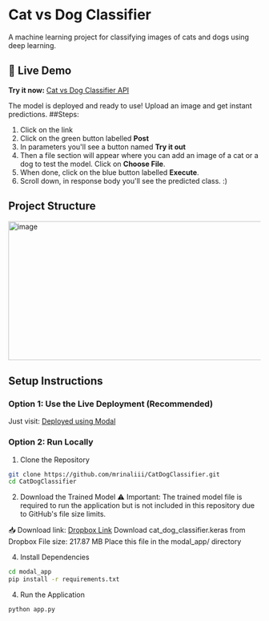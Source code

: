 # Cat vs Dog Classifier

A machine learning project for classifying images of cats and dogs using deep learning.

## 🚀 Live Demo
**Try it now:** [Cat vs Dog Classifier API](https://manuisliterallykirby--cat-dog-classifier-fastapi-app.modal.run/docs)

The model is deployed and ready to use! Upload an image and get instant predictions.
##Steps:
1) Click on the link
2) Click on the green button labelled **Post**
3) In parameters you'll see a button named **Try it out**
4) Then a file section will appear where you can add an image of a cat or a dog to test the model. Click on **Choose File**.
5) When done, click on the blue button labelled **Execute**.
6) Scroll down, in response body you'll see the predicted class. :)

## Project Structure
<img width="517" height="277" alt="image" src="https://github.com/user-attachments/assets/5df7e113-4eb5-4776-b057-093cbf280dab" />



## Setup Instructions

### Option 1: Use the Live Deployment (Recommended)
Just visit: [Deployed using Modal](https://manuisliterallykirby--cat-dog-classifier-fastapi-app.modal.run/docs)

### Option 2: Run Locally

1. Clone the Repository
```bash
git clone https://github.com/mrinaliii/CatDogClassifier.git
cd CatDogClassifier
```

2. Download the Trained Model
⚠ Important: The trained model file is required to run the application but is not included in this repository due to GitHub's file size limits.

📥 Download link: [Dropbox Link](https://www.dropbox.com/scl/fi/e34uc4499s90sx7jysj57/cat_dog_classifier.keras?rlkey=siov9wmzdj2cx4tq777i85scr&st=1g7mym0r&dl=1)
Download cat_dog_classifier.keras from Dropbox
File size: 217.87 MB
Place this file in the modal_app/ directory

4. Install Dependencies
```bash
cd modal_app
pip install -r requirements.txt
```

4. Run the Application
```bash
python app.py
```
